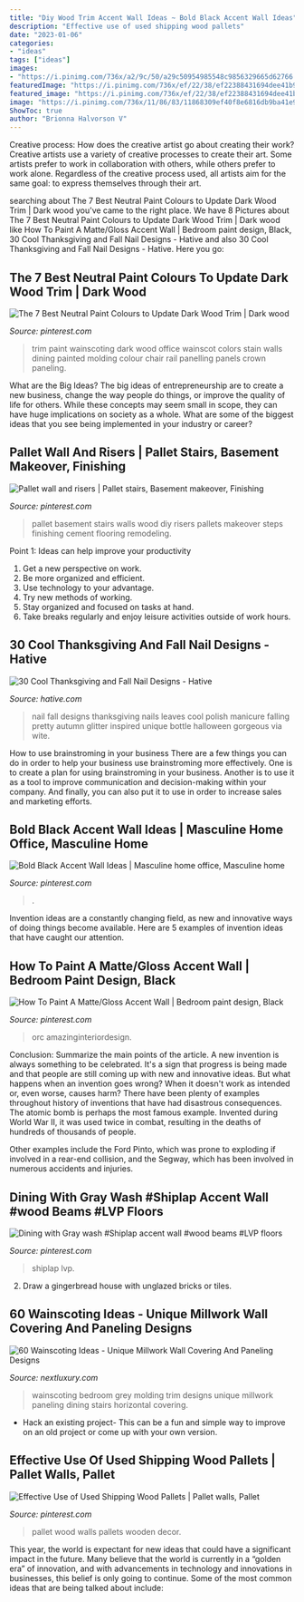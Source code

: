```yaml
---
title: "Diy Wood Trim Accent Wall Ideas ~ Bold Black Accent Wall Ideas"
description: "Effective use of used shipping wood pallets"
date: "2023-01-06"
categories:
- "ideas"
tags: ["ideas"]
images:
- "https://i.pinimg.com/736x/a2/9c/50/a29c50954985548c9856329665d62766.jpg"
featuredImage: "https://i.pinimg.com/736x/ef/22/38/ef22388431694dee41b98acbd69852bc.jpg"
featured_image: "https://i.pinimg.com/736x/ef/22/38/ef22388431694dee41b98acbd69852bc.jpg"
image: "https://i.pinimg.com/736x/11/86/83/11868309ef40f8e6816db9ba41e912e6--paint-color-with-dark-wood-trim-paint-color.jpg"
ShowToc: true
author: "Brionna Halvorson V"
---
```



Creative process: How does the creative artist go about creating their work?
Creative artists use a variety of creative processes to create their art. Some artists prefer to work in collaboration with others, while others prefer to work alone. Regardless of the creative process used, all artists aim for the same goal: to express themselves through their art.

	

		
searching about The 7 Best Neutral Paint Colours to Update Dark Wood Trim | Dark wood you've came to the right place. We have 8 Pictures about The 7 Best Neutral Paint Colours to Update Dark Wood Trim | Dark wood like How To Paint A Matte/Gloss Accent Wall | Bedroom paint design, Black, 30 Cool Thanksgiving and Fall Nail Designs - Hative and also 30 Cool Thanksgiving and Fall Nail Designs - Hative. Here you go:
		
    
## The 7 Best Neutral Paint Colours To Update Dark Wood Trim | Dark Wood

<img loading=lazy src="https://i.pinimg.com/736x/11/86/83/11868309ef40f8e6816db9ba41e912e6--paint-color-with-dark-wood-trim-paint-color.jpg" onerror="this.onerror=null;this.src='https://tse3.mm.bing.net/th?id=OIP.HJHe9yYgJIIaqZLe9vR61wHaLH&amp;pid=15.1';" alt="The 7 Best Neutral Paint Colours to Update Dark Wood Trim | Dark wood">

_Source: pinterest.com_

>trim paint wainscoting dark wood office wainscot colors stain walls dining painted molding colour chair rail panelling panels crown paneling. 

	

What are the Big Ideas?
The big ideas of entrepreneurship are to create a new business, change the way people do things, or improve the quality of life for others. While these concepts may seem small in scope, they can have huge implications on society as a whole. What are some of the biggest ideas that you see being implemented in your industry or career?

    
## Pallet Wall And Risers | Pallet Stairs, Basement Makeover, Finishing

<img loading=lazy src="https://i.pinimg.com/736x/12/ec/3e/12ec3ef14b84c568aa36cfa5b7dfefe1--pallet-walls-pallets.jpg" onerror="this.onerror=null;this.src='https://tse3.mm.bing.net/th?id=OIP.FXY2Fm2-GF_dWQGsD4wl1wHaJ3&amp;pid=15.1';" alt="Pallet wall and risers | Pallet stairs, Basement makeover, Finishing">

_Source: pinterest.com_

>pallet basement stairs walls wood diy risers pallets makeover steps finishing cement flooring remodeling. 

	

Point 1: Ideas can help improve your productivity
1. Get a new perspective on work.
2. Be more organized and efficient.
3. Use technology to your advantage.
4. Try new methods of working.
5. Stay organized and focused on tasks at hand.
6. Take breaks regularly and enjoy leisure activities outside of work hours.

    
## 30 Cool Thanksgiving And Fall Nail Designs - Hative

<img loading=lazy src="http://hative.com/wp-content/uploads/2014/11/thanksgiving-nail-designs/18-thanksgiving-and-fall-nail-designs.jpg" onerror="this.onerror=null;this.src='https://tse2.mm.bing.net/th?id=OIP.bpSNyEQWzOt7rDfGBEKYhQHaKx&amp;pid=15.1';" alt="30 Cool Thanksgiving and Fall Nail Designs - Hative">

_Source: hative.com_

>nail fall designs thanksgiving nails leaves cool polish manicure falling pretty autumn glitter inspired unique bottle halloween gorgeous via wite. 

	

How to use brainstroming in your business
There are a few things you can do in order to help your business use brainstroming more effectively. One is to create a plan for using brainstroming in your business. Another is to use it as a tool to improve communication and decision-making within your company. And finally, you can also put it to use in order to increase sales and marketing efforts.

    
## Bold Black Accent Wall Ideas | Masculine Home Office, Masculine Home

<img loading=lazy src="https://i.pinimg.com/736x/fe/5e/5d/fe5e5d5c2f73484dc83e1e31680c334a.jpg" onerror="this.onerror=null;this.src='https://tse1.mm.bing.net/th?id=OIP.9fWOKSCg-h_NURNh0nvXhAHaKQ&amp;pid=15.1';" alt="Bold Black Accent Wall Ideas | Masculine home office, Masculine home">

_Source: pinterest.com_

>. 

	

Invention ideas are a constantly changing field, as new and innovative ways of doing things become available. Here are 5 examples of invention ideas that have caught our attention.

    
## How To Paint A Matte/Gloss Accent Wall | Bedroom Paint Design, Black

<img loading=lazy src="https://i.pinimg.com/736x/eb/a8/cb/eba8cb1b94131019238e0d74278936f1.jpg" onerror="this.onerror=null;this.src='https://tse4.mm.bing.net/th?id=OIP.oR9deODPjTwwZUYXDArqrgHaJ3&amp;pid=15.1';" alt="How To Paint A Matte/Gloss Accent Wall | Bedroom paint design, Black">

_Source: pinterest.com_

>orc amazinginteriordesign. 

	

Conclusion: Summarize the main points of the article.
A new invention is always something to be celebrated. It's a sign that progress is being made and that people are still coming up with new and innovative ideas. But what happens when an invention goes wrong? When it doesn't work as intended or, even worse, causes harm?
There have been plenty of examples throughout history of inventions that have had disastrous consequences. The atomic bomb is perhaps the most famous example. Invented during World War II, it was used twice in combat, resulting in the deaths of hundreds of thousands of people.

Other examples include the Ford Pinto, which was prone to exploding if involved in a rear-end collision, and the Segway, which has been involved in numerous accidents and injuries.

    
## Dining With Gray Wash #Shiplap Accent Wall #wood Beams #LVP Floors

<img loading=lazy src="https://i.pinimg.com/736x/ef/22/38/ef22388431694dee41b98acbd69852bc.jpg" onerror="this.onerror=null;this.src='https://tse4.mm.bing.net/th?id=OIP.0exLwvyIG97b2CiRmkimNQHaLH&amp;pid=15.1';" alt="Dining with Gray wash #Shiplap accent wall #wood beams #LVP floors">

_Source: pinterest.com_

>shiplap lvp. 

	

2. Draw a gingerbread house with unglazed bricks or tiles.

    
## 60 Wainscoting Ideas - Unique Millwork Wall Covering And Paneling Designs

<img loading=lazy src="http://nextluxury.com/wp-content/uploads/grey-simple-wainscoting-ideas-for-bedroom.jpg" onerror="this.onerror=null;this.src='https://tse3.mm.bing.net/th?id=OIP.gVlGlYONz44NvWn9DG-HwAAAAA&amp;pid=15.1';" alt="60 Wainscoting Ideas - Unique Millwork Wall Covering And Paneling Designs">

_Source: nextluxury.com_

>wainscoting bedroom grey molding trim designs unique millwork paneling dining stairs horizontal covering. 

	

- Hack an existing project- This can be a fun and simple way to improve on an old project or come up with your own version.

    
## Effective Use Of Used Shipping Wood Pallets | Pallet Walls, Pallet

<img loading=lazy src="https://i.pinimg.com/736x/a2/9c/50/a29c50954985548c9856329665d62766.jpg" onerror="this.onerror=null;this.src='https://tse2.mm.bing.net/th?id=OIP.bgKN41M4tpT_odSKQNAg9wHaJ3&amp;pid=15.1';" alt="Effective Use of Used Shipping Wood Pallets | Pallet walls, Pallet">

_Source: pinterest.com_

>pallet wood walls pallets wooden decor. 

	

This year, the world is expectant for new ideas that could have a significant impact in the future. Many believe that the world is currently in a “golden era” of innovation, and with advancements in technology and innovations in businesses, this belief is only going to continue. Some of the most common ideas that are being talked about include: 

